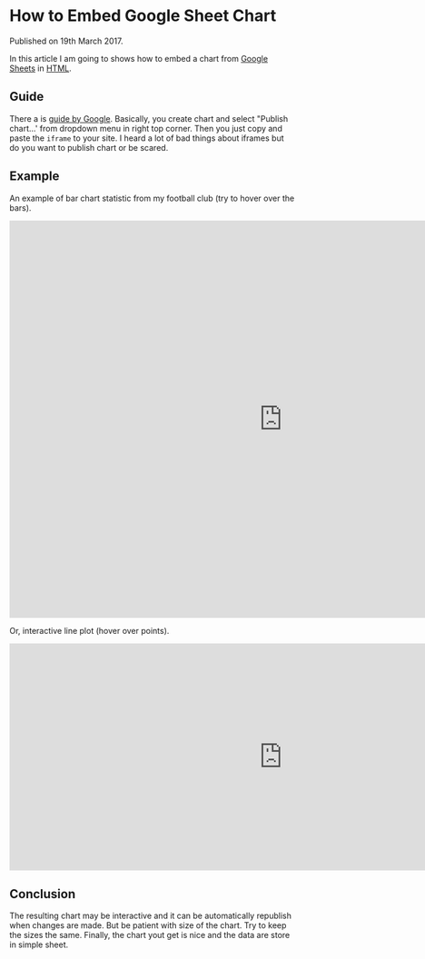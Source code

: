 # How to Embed Google Sheet Chart

Published on 19th March 2017.

In this article I am going to shows how to embed a chart from
[Google Sheets](https://sheets.google.com/) in 
[HTML](https://en.wikipedia.org/wiki/HTML).

## Guide

There a is
[guide by Google](https://support.google.com/docs/answer/183965?hl=en).
Basically, you create chart and select "Publish chart...'
from dropdown menu in right top corner.
Then you just copy and paste the `iframe` to your site.
I heard a lot of bad things about iframes
but do you want to publish chart or be scared.

## Example

An example of bar chart statistic from my football club
(try to hover over the bars).

<iframe width="960" height="700" seamless frameborder="0" scrolling="no" src="https://docs.google.com/spreadsheets/d/1feW5hUR1_lVC9qylgzzvvnoD79YoNXim9oR7W4rWzk4/pubchart?oid=1472796028&amp;format=interactive"></iframe>

Or, interactive line plot (hover over points).

<iframe width="960" height="400" seamless frameborder="0" scrolling="no" src="https://docs.google.com/spreadsheets/d/1feW5hUR1_lVC9qylgzzvvnoD79YoNXim9oR7W4rWzk4/pubchart?oid=1321294546&amp;format=interactive"></iframe>

## Conclusion

The resulting chart may be interactive and it can be automatically republish
when changes are made.
But be patient with size of the chart.
Try to keep the sizes the same.
Finally, the chart yout get is nice and the data are store in simple sheet.
